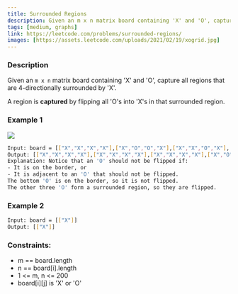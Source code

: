 ```yaml
---
title: Surrounded Regions
description: Given an m x n matrix board containing 'X' and 'O', capture all regions that are 4-directionally surrounded by 'X'.
tags: [medium, graphs]
link: https://leetcode.com/problems/surrounded-regions/
images: [https://assets.leetcode.com/uploads/2021/02/19/xogrid.jpg]
---
```


### Description

Given an `m x n` matrix board containing 'X' and 'O', capture all regions that are 4-directionally surrounded by 'X'.

A region is **captured** by flipping all 'O's into 'X's in that surrounded region.

### Example 1

![](https://assets.leetcode.com/uploads/2021/02/19/xogrid.jpg)

```bash
Input: board = [["X","X","X","X"],["X","O","O","X"],["X","X","O","X"],["X","O","X","X"]]
Output: [["X","X","X","X"],["X","X","X","X"],["X","X","X","X"],["X","O","X","X"]]
Explanation: Notice that an 'O' should not be flipped if:
- It is on the border, or
- It is adjacent to an 'O' that should not be flipped.
The bottom 'O' is on the border, so it is not flipped.
The other three 'O' form a surrounded region, so they are flipped.
```

### Example 2

```bash
Input: board = [["X"]]
Output: [["X"]]
```

### Constraints:

- m == board.length
- n == board[i].length
- 1 <= m, n <= 200
- board[i][j] is 'X' or 'O'
